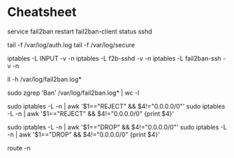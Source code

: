 
# Cheatsheet

service fail2ban restart
fail2ban-client status sshd

tail -f /var/log/auth.log
tail -f /var/log/secure


iptables -L INPUT -v -n
iptables -L f2b-sshd -v -n
iptables -L fail2ban-ssh -v -n


ll -h /var/log/fail2ban.log*


sudo zgrep 'Ban' /var/log/fail2ban.log* | wc -l



sudo iptables -L -n | awk '$1=="REJECT" && $4!="0.0.0.0/0"'
sudo iptables -L -n | awk '$1=="REJECT" && $4!="0.0.0.0/0" {print $4}'

sudo iptables -L -n | awk '$1=="DROP" && $4!="0.0.0.0/0"'
sudo iptables -L -n | awk '$1=="DROP" && $4!="0.0.0.0/0" {print $4}'


route -n
